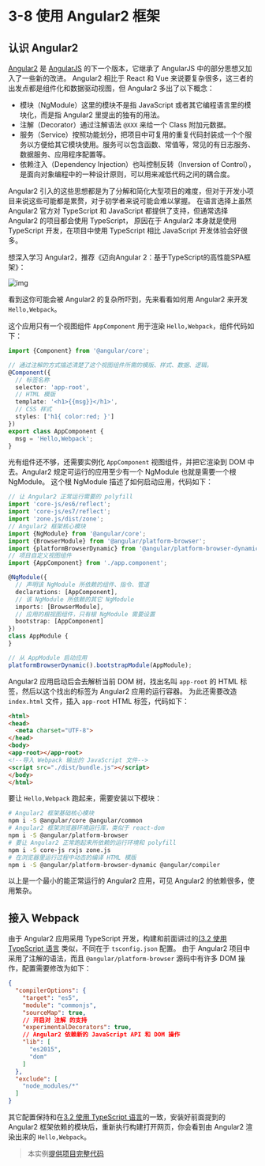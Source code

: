 # 3-8 使用 Angular2 框架

## 认识 Angular2

[Angular2](https://angular.io/) 是 [AngularJS](https://angularjs.org/) 的下一个版本，它继承了 AngularJS 中的部分思想又加入了一些新的改进。 Angular2 相比于 React 和 Vue 来说要复杂很多，这三者的出发点都是组件化和数据驱动视图，但 Angular2 多出了以下概念：

- 模块（NgModule）这里的模块不是指 JavaScript 或者其它编程语言里的模块化，而是指 Angular2 里提出的独有的用法。
- 注解（Decorator）通过注解语法 `@XXX` 来给一个 Class 附加元数据。
- 服务（Service）按照功能划分，把项目中可复用的重复代码封装成一个个服务以方便给其它模块使用。服务可以包含函数、常值等，常见的有日志服务、数据服务、应用程序配置等。
- 依赖注入（Dependency Injection）也叫控制反转（Inversion of Control），是面向对象编程中的一种设计原则，可以用来减低代码之间的耦合度。

Angular2 引入的这些思想都是为了分解和简化大型项目的难度，但对于开发小项目来说这些可能都是累赘，对于初学者来说可能会难以掌握。 在语言选择上虽然 Angular2 官方对 TypeScript 和 JavaScript 都提供了支持，但通常选择 Angular2 的项目都会使用 TypeScript， 原因在于 Angular2 本身就是使用 TypeScript 开发，在项目中使用 TypeScript 相比 JavaScript 开发体验会好很多。



想深入学习 Angular2，推荐《迈向Angular 2：基于TypeScript的高性能SPA框架》：

![img](https://ws2.sinaimg.cn/large/006tKfTcly1g0kvtwvfsej309q09q3yw.jpg)



看到这你可能会被 Angular2 的复杂所吓到，先来看看如何用 Angular2 来开发 `Hello,Webpack`。

这个应用只有一个视图组件 `AppComponent` 用于渲染 `Hello,Webpack`，组件代码如下：

```typescript
import {Component} from '@angular/core';

// 通过注解的方式描述清楚了这个视图组件所需的模版、样式、数据、逻辑。
@Component({
  // 标签名称
  selector: 'app-root',
  // HTML 模版
  template: '<h1>{{msg}}</h1>',
  // CSS 样式
  styles: ['h1{ color:red; }']
})
export class AppComponent {
  msg = 'Hello,Webpack';
}
```

光有组件还不够，还需要实例化 `AppComponent` 视图组件，并把它渲染到 DOM 中去。Angular2 规定可运行的应用至少有一个 NgModule 也就是需要一个根 NgModule。 这个根 NgModule 描述了如何启动应用，代码如下：

```typescript
// 让 Angular2 正常运行需要的 polyfill
import 'core-js/es6/reflect';
import 'core-js/es7/reflect';
import 'zone.js/dist/zone';
// Angular2 框架核心模块
import {NgModule} from '@angular/core';
import {BrowserModule} from '@angular/platform-browser';
import {platformBrowserDynamic} from '@angular/platform-browser-dynamic';
// 项目自定义视图组件
import {AppComponent} from './app.component';

@NgModule({
  // 声明该 NgModule 所依赖的组件、指令、管道
  declarations: [AppComponent],
  // 该 NgModule 所依赖的其它 NgModule
  imports: [BrowserModule],
  // 应用的根视图组件，只有根 NgModule 需要设置
  bootstrap: [AppComponent]
})
class AppModule {
}

// 从 AppModule 启动应用
platformBrowserDynamic().bootstrapModule(AppModule);
```

Angular2 应用启动后会去解析当前 DOM 树，找出名叫 `app-root` 的 HTML 标签，然后以这个找出的标签为 Angular2 应用的运行容器。 为此还需要改造 `index.html` 文件，插入 `app-root` HTML 标签，代码如下：

```html
<html>
<head>
  <meta charset="UTF-8">
</head>
<body>
<app-root></app-root>
<!--导入 Webpack 输出的 JavaScript 文件-->
<script src="./dist/bundle.js"></script>
</body>
</html>
```

要让 `Hello,Webpack` 跑起来，需要安装以下模块：

```bash
# Angular2 框架基础核心模块
npm i -S @angular/core @angular/common
# Angular2 框架浏览器环境运行库，类似于 react-dom
npm i -S @angular/platform-browser 
# 要让 Angular2 正常跑起来所依赖的运行环境和 polyfill
npm i -S core-js rxjs zone.js 
# 在浏览器里运行过程中动态的编译 HTML 模版
npm i -S @angular/platform-browser-dynamic @angular/compiler
```

以上是一个最小的能正常运行的 Angular2 应用，可见 Angular2 的依赖很多，使用繁杂。

## 接入 Webpack

由于 Angular2 应用采用 TypeScript 开发，构建和前面讲过的[(3.2 使用 TypeScript 语言](http://webpack.wuhaolin.cn/3%E5%AE%9E%E6%88%98/3-2%E4%BD%BF%E7%94%A8TypeScript%E8%AF%AD%E8%A8%80.html) 类似，不同在于 `tsconfig.json` 配置。 由于 Angular2 项目中采用了注解的语法，而且 `@angular/platform-browser` 源码中有许多 DOM 操作，配置需要修改为如下：

```json
{
  "compilerOptions": {
    "target": "es5",
    "module": "commonjs",
    "sourceMap": true,
    // 开启对 注解 的支持
    "experimentalDecorators": true,
    // Angular2 依赖新的 JavaScript API 和 DOM 操作
    "lib": [
      "es2015",
      "dom"
    ]
  },
  "exclude": [
    "node_modules/*"
  ]
}
```

其它配置保持和在[3.2 使用 TypeScript 语言](http://webpack.wuhaolin.cn/3%E5%AE%9E%E6%88%98/3-2%E4%BD%BF%E7%94%A8TypeScript%E8%AF%AD%E8%A8%80.html)的一致，安装好前面提到的 Angular2 框架依赖的模块后，重新执行构建打开网页，你会看到由 Angular2 渲染出来的 `Hello,Webpack`。

> 本实例[提供项目完整代码](http://webpack.wuhaolin.cn/3-8%E4%BD%BF%E7%94%A8Angular2%E6%A1%86%E6%9E%B6.zip)